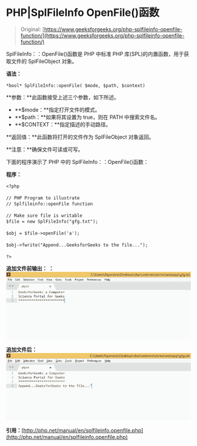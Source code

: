 # PHP|SplFileInfo OpenFile()函数

> Original: [https://www.geeksforgeeks.org/php-splfileinfo-openfile-function/](https://www.geeksforgeeks.org/php-splfileinfo-openfile-function/)

SplFileInfo：：OpenFile()函数是 PHP 中标准 PHP 库(SPL)的内置函数，用于获取文件的 SplFileObject 对象。

**语法：**

```
*bool* SplFileInfo::openFile( $mode, $path, $context)
```

**参数：**此函数接受上述三个参数，如下所述。

*   **$mode：**指定打开文件的模式。
*   **$path：**如果将其设置为 true，则在 PATH 中搜索文件名。
*   **$CONTEXT：**指定描述的手动路径。

**返回值：**此函数将打开的文件作为 SplFileObject 对象返回。

**注意：**确保文件可读或可写。

下面的程序演示了 PHP 中的 SplFileInfo：：OpenFile()函数：

**程序：**

```
<?php

// PHP Program to illustrate 
// Splfileinfo::openFile function

// Make sure file is writable 
$file = new SplFileInfo("gfg.txt");

$obj = $file->openFile('a');

$obj->fwrite("Append...GeeksforGeeks to the file...");

?>
```

**追加文件前输出：**
**：**
![openfile](img/329aaa90c85f14c823e05dd0302a398a.png)

**追加文件后：**
![openfile](img/d4c43fc5f95802cdb7973843d4ef8448.png)

**引用：**[http://php.net/manual/en/splfileinfo.openfile.php](http://php.net/manual/en/splfileinfo.openfile.php)